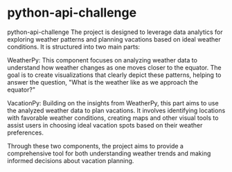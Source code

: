# python-api-challenge
python-api-challenge 
The project is designed to leverage data analytics for exploring weather patterns and planning vacations based on ideal weather conditions. It is structured into two main parts:

WeatherPy: This component focuses on analyzing weather data to understand how weather changes as one moves closer to the equator. The goal is to create visualizations that clearly depict these patterns, helping to answer the question, "What is the weather like as we approach the equator?"

VacationPy: Building on the insights from WeatherPy, this part aims to use the analyzed weather data to plan vacations. It involves identifying locations with favorable weather conditions, creating maps and other visual tools to assist users in choosing ideal vacation spots based on their weather preferences.

Through these two components, the project aims to provide a comprehensive tool for both understanding weather trends and making informed decisions about vacation planning.